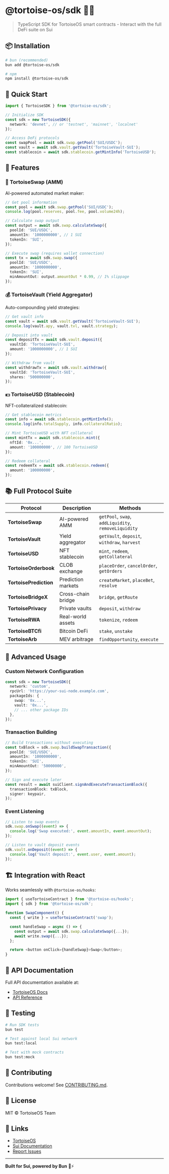 # @tortoise-os/sdk 🐢🔧

> TypeScript SDK for TortoiseOS smart contracts - Interact with the full DeFi suite on Sui

## 📦 Installation

```bash
# bun (recommended)
bun add @tortoise-os/sdk

# npm
npm install @tortoise-os/sdk
```

## 🚀 Quick Start

```typescript
import { TortoiseSDK } from '@tortoise-os/sdk';

// Initialize SDK
const sdk = new TortoiseSDK({
  network: 'devnet', // or 'testnet', 'mainnet', 'localnet'
});

// Access DeFi protocols
const swapPool = await sdk.swap.getPool('SUI/USDC');
const vault = await sdk.vault.getVault('TortoiseVault-SUI');
const stablecoin = await sdk.stablecoin.getMintInfo('TortoiseUSD');
```

## 🎯 Features

### 🔄 TortoiseSwap (AMM)
AI-powered automated market maker:

```typescript
// Get pool information
const pool = await sdk.swap.getPool('SUI/USDC');
console.log(pool.reserves, pool.fee, pool.volume24h);

// Calculate swap output
const output = await sdk.swap.calculateSwap({
  poolId: 'SUI/USDC',
  amountIn: '1000000000', // 1 SUI
  tokenIn: 'SUI',
});

// Execute swap (requires wallet connection)
const tx = await sdk.swap.swap({
  poolId: 'SUI/USDC',
  amountIn: '1000000000',
  tokenIn: 'SUI',
  minAmountOut: output.amountOut * 0.99, // 1% slippage
});
```

### 💰 TortoiseVault (Yield Aggregator)
Auto-compounding yield strategies:

```typescript
// Get vault info
const vault = await sdk.vault.getVault('TortoiseVault-SUI');
console.log(vault.apy, vault.tvl, vault.strategy);

// Deposit into vault
const depositTx = await sdk.vault.deposit({
  vaultId: 'TortoiseVault-SUI',
  amount: '1000000000', // 1 SUI
});

// Withdraw from vault
const withdrawTx = await sdk.vault.withdraw({
  vaultId: 'TortoiseVault-SUI',
  shares: '500000000',
});
```

### 💵 TortoiseUSD (Stablecoin)
NFT-collateralized stablecoin:

```typescript
// Get stablecoin metrics
const info = await sdk.stablecoin.getMintInfo();
console.log(info.totalSupply, info.collateralRatio);

// Mint TortoiseUSD with NFT collateral
const mintTx = await sdk.stablecoin.mint({
  nftId: '0x...',
  amount: '100000000', // 100 TortoiseUSD
});

// Redeem collateral
const redeemTx = await sdk.stablecoin.redeem({
  amount: '100000000',
});
```

## 📚 Full Protocol Suite

| Protocol | Description | Methods |
|----------|-------------|---------|
| **TortoiseSwap** | AI-powered AMM | `getPool`, `swap`, `addLiquidity`, `removeLiquidity` |
| **TortoiseVault** | Yield aggregator | `getVault`, `deposit`, `withdraw`, `harvest` |
| **TortoiseUSD** | NFT stablecoin | `mint`, `redeem`, `getCollateral` |
| **TortoiseOrderbook** | CLOB exchange | `placeOrder`, `cancelOrder`, `getOrders` |
| **TortoisePrediction** | Prediction markets | `createMarket`, `placeBet`, `resolve` |
| **TortoiseBridgeX** | Cross-chain bridge | `bridge`, `getRoute` |
| **TortoisePrivacy** | Private vaults | `deposit`, `withdraw` |
| **TortoiseRWA** | Real-world assets | `tokenize`, `redeem` |
| **TortoiseBTCfi** | Bitcoin DeFi | `stake`, `unstake` |
| **TortoiseArb** | MEV arbitrage | `findOpportunity`, `execute` |

## 🔧 Advanced Usage

### Custom Network Configuration

```typescript
const sdk = new TortoiseSDK({
  network: 'custom',
  rpcUrl: 'https://your-sui-node.example.com',
  packageIds: {
    swap: '0x...',
    vault: '0x...',
    // ... other package IDs
  },
});
```

### Transaction Building

```typescript
// Build transactions without executing
const txBlock = sdk.swap.buildSwapTransaction({
  poolId: 'SUI/USDC',
  amountIn: '1000000000',
  tokenIn: 'SUI',
  minAmountOut: '50000000',
});

// Sign and execute later
const result = await suiClient.signAndExecuteTransactionBlock({
  transactionBlock: txBlock,
  signer: keypair,
});
```

### Event Listening

```typescript
// Listen to swap events
sdk.swap.onSwap((event) => {
  console.log('Swap executed:', event.amountIn, event.amountOut);
});

// Listen to vault deposit events
sdk.vault.onDeposit((event) => {
  console.log('Vault deposit:', event.user, event.amount);
});
```

## 🏗️ Integration with React

Works seamlessly with `@tortoise-os/hooks`:

```typescript
import { useTortoiseContract } from '@tortoise-os/hooks';
import { sdk } from '@tortoise-os/sdk';

function SwapComponent() {
  const { write } = useTortoiseContract('swap');

  const handleSwap = async () => {
    const output = await sdk.swap.calculateSwap({...});
    await write.swap({...});
  };

  return <button onClick={handleSwap}>Swap</button>;
}
```

## 📖 API Documentation

Full API documentation available at:
- [TortoiseOS Docs](https://github.com/tortoise-os/bun-move)
- [API Reference](https://github.com/tortoise-os/bun-move/tree/main/packages/sdk/docs)

## 🧪 Testing

```bash
# Run SDK tests
bun test

# Test against local Sui network
bun test:local

# Test with mock contracts
bun test:mock
```

## 🤝 Contributing

Contributions welcome! See [CONTRIBUTING.md](../../CONTRIBUTING.md).

## 📄 License

MIT © TortoiseOS Team

## 🔗 Links

- [TortoiseOS](https://github.com/tortoise-os/bun-move)
- [Sui Documentation](https://docs.sui.io)
- [Report Issues](https://github.com/tortoise-os/bun-move/issues)

---

**Built for Sui, powered by Bun** 🐢⚡
